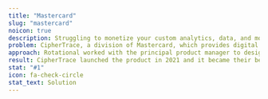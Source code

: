 ```yaml
---
title: "Mastercard"
slug: "mastercard"
noicon: true
description: Struggling to monetize your custom analytics, data, and models? Read on to see how we developed a customer-facing anti-money laundering application to productionalize our client's proprietary models and generate revenue.
problem: CipherTrace, a division of Mastercard, which provides digital asset risk intelligence products to financial institutions and clients, approached Rotational to design, prototype, and develop an anti-money laundering (AML) product. The objective was to launch a revenue-generating product that would empower client institutions to expand globally by integrating blockchain analytics into their compliance workflows.
approach: Rotational worked with the principal product manager to design, scope, and sequence the AML product roadmap. Requirements included a cloud-native solution that was easy to implement, met Financial Action Task Force (FATF) rules, was compatible with international messaging standards, and could support real-time risk scoring.
result: CipherTrace launched the product in 2021 and it became their best-selling solution, helping Virtual Asset Service Providers (VASPs) comply with global “Travel Rule” regulations and manage counterparty risk. Rotational continues to support the client's product roadmap as the regulatory environment evolves.
stat: "#1"
icon: fa-check-circle
stat_text: Solution
---
```

